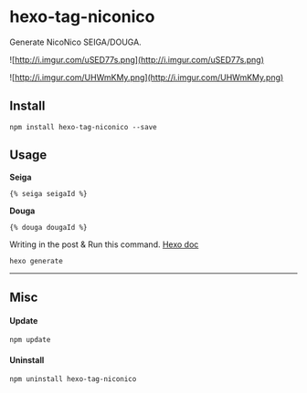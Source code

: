 hexo-tag-niconico
========================
Generate NicoNico SEIGA/DOUGA.

![http://i.imgur.com/uSED77s.png](http://i.imgur.com/uSED77s.png)

![http://i.imgur.com/UHWmKMy.png](http://i.imgur.com/UHWmKMy.png)

## Install
```
npm install hexo-tag-niconico --save
```

## Usage

**Seiga**

```
{% seiga seigaId %}
```

**Douga**

```
{% douga dougaId %}
```

Writing in the post & Run this command.
[Hexo doc](https://hexo.io/docs/commands.html)

```
hexo generate
```

---

## Misc

#### Update
```
npm update
```

#### Uninstall
```
npm uninstall hexo-tag-niconico
```

